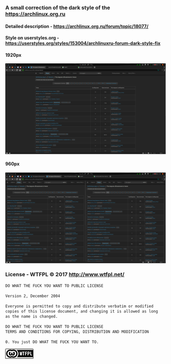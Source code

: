 ### A small correction of the dark style of the https://archlinux.org.ru

#### Detailed description - https://archlinux.org.ru/forum/topic/18077/
#### Style on userstyles.org - https://userstyles.org/styles/153004/archlinuxru-forum-dark-style-fix

#### 1920px
![](/screenshots/1920.png?raw=true)

#### 960px
![](/screenshots/960.png?raw=true)

### License - WTFPL © 2017  http://www.wtfpl.net/ 

```
DO WHAT THE FUCK YOU WANT TO PUBLIC LICENSE 

Version 2, December 2004

Everyone is permitted to copy and distribute verbatim or modified
copies of this license document, and changing it is allowed as long
as the name is changed.

DO WHAT THE FUCK YOU WANT TO PUBLIC LICENSE
TERMS AND CONDITIONS FOR COPYING, DISTRIBUTION AND MODIFICATION

0. You just DO WHAT THE FUCK YOU WANT TO.

```
[![WTFPL](/screenshots/wtfpl-badge-1.png?raw=true)](http://www.wtfpl.net "WTFPL")

